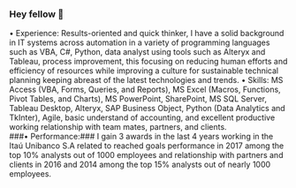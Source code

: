 ### Hey fellow 👋


•	Experience: Results-oriented and quick thinker, I have a solid background in IT systems across automation in a variety of programming languages such as VBA, C#, Python, data analyst using tools such as Alteryx and Tableau, process improvement, this focusing on reducing human efforts and efficiency of resources while improving a culture for sustainable technical planning keeping abreast of the latest technologies and trends.
•	Skills: MS Access (VBA, Forms, Queries, and Reports), MS Excel (Macros, Functions, Pivot Tables, and Charts), MS PowerPoint, SharePoint, MS SQL Server, Tableau Desktop, Alteryx, SAP Business Object, Python (Data Analytics and TkInter), Agile, basic understand of accounting, and excellent productive working relationship with team mates, partners, and clients.  
###•	Performance:### I gain 3 awards in the last 4 years working in the Itaú Unibanco S.A related to reached goals performance in 2017 among the top 10% analysts out of 1000 employees and relationship with partners and clients in 2016 and 2014 among the top 15% analysts out of nearly 1000 employees.  


<!--
**olialvesrobson/olialvesrobson** is a ✨ _special_ ✨ repository because its `README.md` (this file) appears on your GitHub profile.

Here are some ideas to get you started:

- 🔭 I’m currently working on ...
- 🌱 I’m currently learning ...
- 👯 I’m looking to collaborate on ...
- 🤔 I’m looking for help with ...
- 💬 Ask me about ...
- 📫 How to reach me: ...
- 😄 Pronouns: ...
- ⚡ Fun fact: ...
-->
